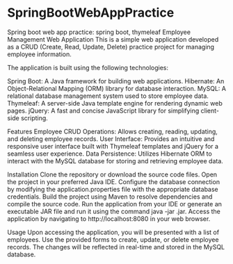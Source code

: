 # SpringBootWebAppPractice
Spring boot web app practice: spring boot, thymeleaf
Employee Management Web Application
This is a simple web application developed as a CRUD (Create, Read, Update, Delete) practice project for managing employee information.

The application is built using the following technologies:

Spring Boot: A Java framework for building web applications.
Hibernate: An Object-Relational Mapping (ORM) library for database interaction.
MySQL: A relational database management system used to store employee data.
Thymeleaf: A server-side Java template engine for rendering dynamic web pages.
jQuery: A fast and concise JavaScript library for simplifying client-side scripting.

Features
Employee CRUD Operations: Allows creating, reading, updating, and deleting employee records.
User Interface: Provides an intuitive and responsive user interface built with Thymeleaf templates and jQuery for a seamless user experience.
Data Persistence: Utilizes Hibernate ORM to interact with the MySQL database for storing and retrieving employee data.

Installation
Clone the repository or download the source code files.
Open the project in your preferred Java IDE.
Configure the database connection by modifying the application.properties file with the appropriate database credentials.
Build the project using Maven to resolve dependencies and compile the source code.
Run the application from your IDE or generate an executable JAR file and run it using the command java -jar <jar-file-name>.jar.
Access the application by navigating to http://localhost:8080 in your web browser.

Usage
Upon accessing the application, you will be presented with a list of employees.
Use the provided forms to create, update, or delete employee records.
The changes will be reflected in real-time and stored in the MySQL database.
